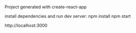 Project generated with create-react-app

install dependencies and run dev server:
npm install
npm start 

http://localhost:3000
